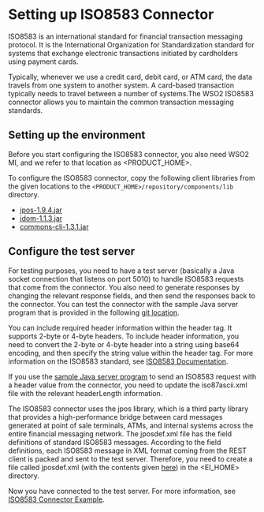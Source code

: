 # Setting up ISO8583 Connector 

ISO8583 is an international standard for financial transaction messaging protocol. It is the International Organization for Standardization standard for systems that exchange electronic transactions initiated by cardholders using payment cards.

Typically, whenever we use a credit card, debit card, or ATM card, the data travels from one system to another system. A card-based transaction typically needs to travel between a number of systems.The WSO2 ISO8583 connector allows you to maintain the common transaction messaging standards.

## Setting up the environment

Before you start configuring the ISO8583 connector, you also need WSO2 MI, and we refer to that location as <PRODUCT_HOME>.

To configure the ISO8583 connector, copy the following client libraries from the given locations to the `<PRODUCT_HOME>/repository/components/lib` directory.

* [jpos-1.9.4.jar](http://mvnrepository.com/artifact/org.jpos/jpos/1.9.4)  
* [jdom-1.1.3.jar](http://mvnrepository.com/artifact/org.jdom/jdom/1.1.3) 
* [commons-cli-1.3.1.jar](http://mvnrepository.com/artifact/commons-cli/commons-cli/1.3.1) 

## Configure the test server

For testing purposes, you need to have a test server (basically a Java socket connection that listens on port 5010) to handle ISO8583 requests that come from the connector. You also need to generate responses by changing the relevant response fields, and then send the responses back to the connector. You can test the connector with the sample Java server program that is provided in the following [git location](https://github.com/wso2-docs/CONNECTORS/tree/master/ISO8583/ISO8583TestServer). 

You can include required header information within the header tag. It supports 2-byte or 4-byte headers. To include header information, you need to convert the 2-byte or 4-byte header into a string using base64 encoding, and then specify the string value within the header tag. For more information on the ISO8583 standard, see [ISO8583 Documentation](https://en.wikipedia.org/wiki/ISO_8583).

If you use the [sample Java server program](https://github.com/wso2-docs/CONNECTORS/tree/master/ISO8583/ISO8583TestServer) to send an ISO8583 request with a header value from the connector, you need to update the iso87ascii.xml file with the relevant headerLength information.

The ISO8583 connector uses the jpos library, which is a third party library that provides a high-performance bridge between card messages generated at point of sale terminals, ATMs, and internal systems across the entire financial messaging network. The jposdef.xml file has the field definitions of standard ISO8583 messages. According to the field definitions, each ISO8583 message in XML format coming from the REST client is packed and sent to the test server. Therefore, you need to create a file called jposdef.xml (with the contents given [here](https://github.com/wso2-extensions/esb-connector-iso8583/blob/master/src/main/resources/jposdef.xml)) in the <EI_HOME> directory.
 
Now you have connected to the test server. For more information, see [ISO8583 Connector Example](ISO8583-connector-example.md).